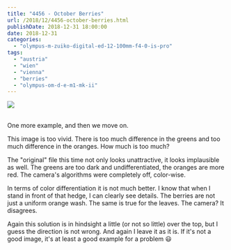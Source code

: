```yaml
---
title: "4456 - October Berries"
url: /2018/12/4456-october-berries.html
publishDate: 2018-12-31 18:00:00
date: 2018-12-31
categories: 
  - "olympus-m-zuiko-digital-ed-12-100mm-f4-0-is-pro"
tags: 
  - "austria"
  - "wien"
  - "vienna"
  - "berries"
  - "olympus-om-d-e-m1-mk-ii"
---
```

<div class="container">
<div class="center"><a target="_blank" href="https://d25zfm9zpd7gm5.cloudfront.net/1200x1200/2017/20171017_120716_lr.jpg"><img class="webfeedsFeaturedVisual" src="https://d25zfm9zpd7gm5.cloudfront.net/0600x0600/2017/20171017_120716_lr.jpg" /></a></div>
</div>
<br />

One more example, and then we move on.

This image is too vivid. There is too much difference in the greens
and too much difference in the oranges. How much is too much?

The "original" file this time not only looks unattractive, it looks
implausible as well. The greens are too dark and undifferentiated,
the oranges are more red. The camera's algorithms were completely
off, color-wise.

In terms of color differentiation it is not much better. I know that
when I stand in front of that hedge, I can clearly see details. The
berries are not just a uniform orange wash. The same is true for the
leaves. The camera? It disagrees.

Again this solution is in hindsight a little (or not so little) over
the top, but I guess the direction is not wrong. And again I leave
it as it is. If it's not a good image, it's at least a good example
for a problem :smiley: